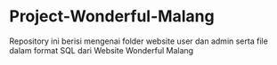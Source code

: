 # Project-Wonderful-Malang
Repository ini berisi mengenai folder website user dan admin serta file dalam format SQL dari Website Wonderful Malang
